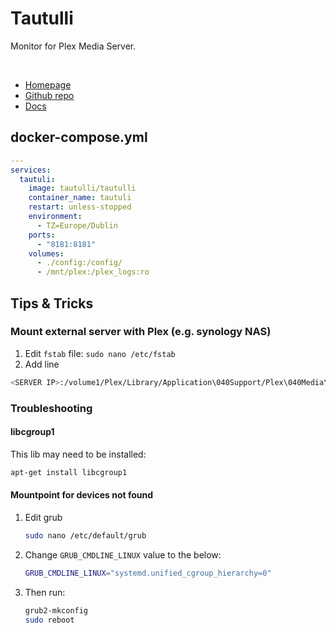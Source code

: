 # Tautulli

Monitor for Plex Media Server.

<br>

- [Homepage](https://tautulli.com/)
- [Github repo](https://github.com/Tautulli/Tautulli)
- [Docs](https://github.com/Tautulli/Tautulli-Wiki/wiki/Installation)



## docker-compose.yml
```yml
---
services:
  tautuli:
    image: tautulli/tautulli
    container_name: tautuli
    restart: unless-stopped
    environment:
      - TZ=Europe/Dublin
    ports:
      - "8181:8181"
    volumes:
      - ./config:/config/
      - /mnt/plex:/plex_logs:ro
```


## Tips & Tricks

### Mount external server with Plex (e.g. synology NAS)

1. Edit `fstab` file:
    `sudo nano /etc/fstab`
2. Add line
```sh
<SERVER IP>:/volume1/Plex/Library/Application\040Support/Plex\040Media\040Server/Logs /mnt/plex nfs ro,hard,intr,nolock 0 0
```

### Troubleshooting

#### libcgroup1
This lib may need to be installed:
```sh
apt-get install libcgroup1
```

#### Mountpoint for devices not found
1. Edit grub
    ```sh
    sudo nano /etc/default/grub
    ```
2. Change `GRUB_CMDLINE_LINUX` value to the below:
    ```sh
    GRUB_CMDLINE_LINUX="systemd.unified_cgroup_hierarchy=0"
    ```
3. Then run:
    ```sh
    grub2-mkconfig
    sudo reboot
    ```
